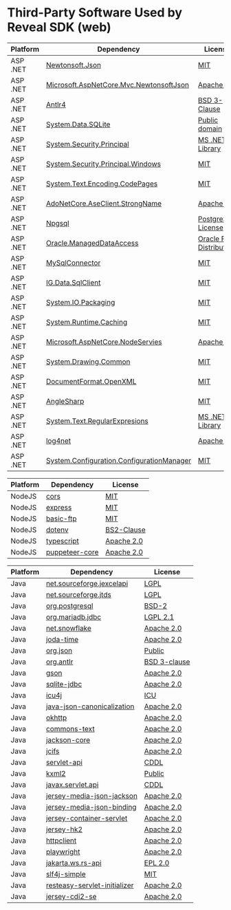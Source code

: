 # Third-Party Software Used by Reveal SDK (web)

|Platform|Dependency|License|
|--------|----------|-------|
|ASP .NET|[Newtonsoft.Json](https://www.newtonsoft.com/json)|[MIT](https://opensource.org/licenses/mit-license.html)| 
|ASP .NET|[Microsoft.AspNetCore.Mvc.NewtonsoftJson](https://asp.net/)|[Apache 2.0](https://opensource.org/license/apache-2-0/)|
|ASP .NET|[Antlr4](https://github.com/antlr/antlr4)|[BSD 3-Clause](https://opensource.org/license/bsd-3-clause/)| 
|ASP .NET|[System.Data.SQLite](https://system.data.sqlite.org/index.html/doc/trunk/www/index.wiki)|[Public domain](https://www.sqlite.org/copyright.html)|
|ASP .NET|[System.Security.Principal](https://dot.net/)|[MS .NET Library](https://dotnet.microsoft.com/en-us/dotnet_library_license.htm)|
|ASP .NET|[System.Security.Principal.Windows](https://github.com/dotnet/runtime)|[MIT](https://opensource.org/license/mit/)|
|ASP .NET|[System.Text.Encoding.CodePages](https://dot.net/)|[MIT](https://opensource.org/license/mit/)|
|ASP .NET|[AdoNetCore.AseClient.StrongName](https://github.com/DataAction/AdoNetCore.AseClient)|[Apache 2.0](https://opensource.org/license/apache-2-0/)|
|ASP .NET|[Npgsql](https://github.com/npgsql/npgsql)|[PostgreSQL License](https://github.com/npgsql/npgsql/blob/main/LICENSE)|
|ASP .NET|[Oracle.ManagedDataAccess](https://github.com/dotnet/corefx)|[Oracle Free Distribution](https://www.nuget.org/packages/Oracle.ManagedDataAccess/21.9.0/License)|
|ASP .NET|[MySqlConnector](https://mysqlconnector.net/)|[MIT](https://opensource.org/license/mit/)|
|ASP .NET|[IG.Data.SqlClient](https://aka.ms/sqlclientproject)|[MIT](https://opensource.org/license/mit/)|
|ASP .NET|[System.IO.Packaging](https://dot.net/)|[MIT](https://opensource.org/license/mit/)|
|ASP .NET|[System.Runtime.Caching](https://dotnet.microsoft.com/en-us/)|[MIT](https://opensource.org/license/mit/)|
|ASP .NET|[Microsoft.AspNetCore.NodeServies](https://asp.net/)|[Apache 2.0](https://opensource.org/license/apache-2-0/)|
|ASP .NET|[System.Drawing.Common](https://github.com/dotnet/runtime)|[MIT](https://opensource.org/license/mit/)|
|ASP .NET|[DocumentFormat.OpenXML](https://github.com/dotnet/Open-XML-SDK)|[MIT](https://opensource.org/license/mit/)|
|ASP .NET|[AngleSharp](https://github.com/AngleSharp/AngleSharp)|[MIT](https://opensource.org/license/mit/)|
|ASP .NET|[System.Text.RegularExpresions](https://dot.net/)|[MS .NET Library](https://dotnet.microsoft.com/en-us/dotnet_library_license.htm)|
|ASP .NET|[log4net](https://logging.apache.org/log4net/)|[Apache 2.0](https://opensource.org/license/apache-2-0/)|
|ASP .NET|[System.Configuration.ConfigurationManager](https://dot.net/)|[MIT](https://opensource.org/license/mit/)|






|Platform|Dependency|License|
|--------|----------|-------|
|NodeJS|[cors](https://www.npmjs.com/package/cors)|[MIT](https://opensource.org/licenses/mit-license.html)| 
|NodeJS|[express](https://www.npmjs.com/package/express)|[MIT](https://opensource.org/licenses/mit-license.html)| 
|NodeJS|[basic-ftp](https://www.npmjs.com/package/basic-ftp)|[MIT](https://opensource.org/licenses/mit-license.html)| 
|NodeJS|[dotenv](https://www.npmjs.com/package/dotenv)|[BS2-Clause](https://opensource.org/license/bsd-2-clause/)| 
|NodeJS|[typescript](https://www.npmjs.com/package/typescript)|[Apache 2.0](https://www.apache.org/licenses/LICENSE-2.0)| 
|NodeJS|[puppeteer-core](https://www.npmjs.com/package/puppeteer)|[Apache 2.0](https://www.apache.org/licenses/LICENSE-2.0)| 


|Platform|Dependency|License|
|--------|----------|-------|
|Java|[net.sourceforge.jexcelapi](https://jexcelapi.sourceforge.net/)|[LGPL](https://opensource.org/license/lgpl-license-html/)| 
|Java|[net.sourceforge.jtds](https://jexcelapi.sourceforge.net/)|[LGPL](https://opensource.org/license/lgpl-license-html/)| 
|Java|[org.postgresql](https://jdbc.postgresql.org/)|[BSD-2](https://jdbc.postgresql.org/license/)| 
|Java|[org.mariadb.jdbc](https://mariadb.com/kb/en/mariadb/about-mariadb-connector-j/)|[LGPL 2.1](https://www.gnu.org/licenses/old-licenses/lgpl-2.1.en.html)| 
|Java|[net.snowflake](https://docs.snowflake.com/en/user-guide/jdbc)|[Apache 2.0](https://www.apache.org/licenses/LICENSE-2.0)| 
|Java|[joda-time](https://www.joda.org/joda-time/index.html)|[Apache 2.0](https://www.apache.org/licenses/LICENSE-2.0)| 
|Java|[org.json](https://github.com/stleary/JSON-java)|[Public](https://www.json.org/license.html)| 
|Java|[org.antlr](https://github.com/antlr/antlr4)|[BSD 3-clause](https://opensource.org/license/bsd-3-clause/)| 
|Java|[gson](https://github.com/google/gson)|[Apache 2.0](https://www.apache.org/licenses/LICENSE-2.0)| 
|Java|[sqlite-jdbc](https://xerial.org/software/)|[Apache 2.0](https://www.apache.org/licenses/LICENSE-2.0)| 
|Java|[icu4j](https://unicode-org.github.io/icu/userguide/icu4j/)|[ICU](https://unicode-org.github.io/icu-docs/legal/)| 
|Java|[java-json-canonicalization](https://github.com/erdtman/java-json-canonicalization)|[Apache 2.0](https://www.apache.org/licenses/LICENSE-2.0)| 
|Java|[okhttp](https://square.github.io/okhttp/)|[Apache 2.0](https://www.apache.org/licenses/LICENSE-2.0)| 
|Java|[commons-text](https://commons.apache.org/proper/commons-text/)|[Apache 2.0](https://www.apache.org/licenses/LICENSE-2.0)| 
|Java|[jackson-core](https://github.com/FasterXML/jackson-core)|[Apache 2.0](https://www.apache.org/licenses/LICENSE-2.0)| 
|Java|[jcifs](https://www.jcifs.org/)|[Apache 2.0](https://www.apache.org/licenses/LICENSE-2.0)| 
|Java|[servlet-api](https://www.javatpoint.com/servlet-api)|[CDDL](https://opensource.org/license/cddl-1-0/)| 
|Java|[kxml2](https://github.com/kobjects/kxml2)|[Public](https://github.com/kobjects/kxml2/blob/master/license.txt)| 
|Java|[javax.servlet.api](https://www.javatpoint.com/jsp-api)|[CDDL](https://opensource.org/license/cddl-1-0/)| 
|Java|[jersey-media-json-jackson](https://github.com/eclipse-ee4j/jersey/blob/master/media/json-binding/src/main/java/org/glassfish/jersey/jsonb/JsonBindingFeature.java)|[Apache 2.0](https://www.apache.org/licenses/LICENSE-2.0)|
|Java|[jersey-media-json-binding](https://github.com/payara/patched-src-jersey/blob/master/media/json-binding/src/main/java/org/glassfish/jersey/jsonb/internal/JsonBindingProvider.java)|[Apache 2.0](https://www.apache.org/licenses/LICENSE-2.0)|
|Java|[jersey-container-servlet](https://javadoc.io/doc/org.glassfish.jersey.containers/jersey-container-servlet-core/latest/index.html)|[Apache 2.0](https://www.apache.org/licenses/LICENSE-2.0)|
|Java|[jersey-hk2](https://javaee.github.io/hk2/)|[Apache 2.0](https://www.apache.org/licenses/LICENSE-2.0)|
|Java|[httpclient](https://hc.apache.org/httpcomponents-client-5.2.x/)|[Apache 2.0](https://www.apache.org/licenses/LICENSE-2.0)|
|Java|[playwright](https://github.com/microsoft/playwright)|[Apache 2.0](https://www.apache.org/licenses/LICENSE-2.0)|
|Java|[jakarta.ws.rs-api](https://jakarta.ee/specifications/restful-ws/3.0/apidocs/)|[EPL 2.0](https://www.eclipse.org/legal/epl-2.0a)|
|Java|[slf4j-simple](https://www.slf4j.org/manual.html)|[MIT](https://opensource.org/licenses/mit-license.html)|
|Java|[resteasy-servlet-initializer](https://github.com/resteasy/Resteasy/blob/main/resteasy-servlet-initializer/src/main/java/org/jboss/resteasy/plugins/servlet/ResteasyServletInitializer.java)|[Apache 2.0](https://www.apache.org/licenses/LICENSE-2.0)|
|Java|[jersey-cdi2-se](https://github.com/topics/jersey-cdi2-se)|[Apache 2.0](https://www.apache.org/licenses/LICENSE-2.0)|
